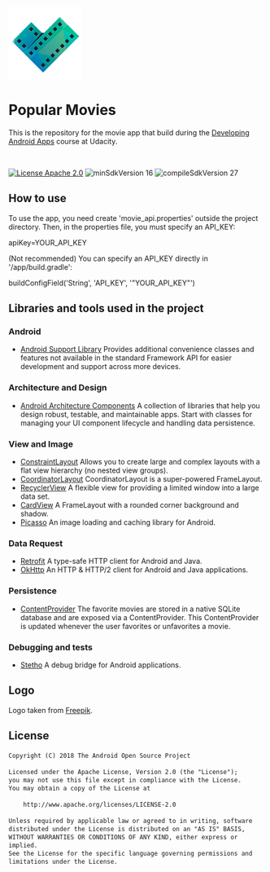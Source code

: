 ![Logo](app/src/main/res/drawable-xxhdpi/ic_launcher.png)
# Popular Movies

This is the repository for the movie app that build during the [Developing Android Apps](https://www.udacity.com/course/new-android-fundamentals--ud851) course at Udacity.

</br>

[![License Apache 2.0](https://img.shields.io/badge/License-Apache%202.0-blue.svg?style=true)](http://www.apache.org/licenses/LICENSE-2.0)
![minSdkVersion 16](https://img.shields.io/badge/minSdkVersion-19-red.svg?style=true)
![compileSdkVersion 27](https://img.shields.io/badge/compileSdkVersion-26-yellow.svg?style=true)

## How to use
To use the app, you need create 'movie_api.properties' outside the project directory. Then, in the properties file, you must specify an API_KEY:

apiKey=YOUR_API_KEY

(Not recommended) You can specify an API_KEY directly in '/app/build.gradle':

buildConfigField('String', 'API_KEY', '"YOUR_API_KEY"')

## Libraries and tools used in the project

### Android

* [Android Support Library](https://developer.android.com/topic/libraries/support-library/index.html)
Provides additional convenience classes and features not available in the standard Framework API for easier development and support across more devices.

### Architecture and Design

* [Android Architecture Components](https://developer.android.com/topic/libraries/architecture/index.html)
A collection of libraries that help you design robust, testable, and maintainable apps.
Start with classes for managing your UI component lifecycle and handling data persistence.

### View and Image

* [ConstraintLayout](https://developer.android.com/training/constraint-layout/index.html)
Allows you to create large and complex layouts with a flat view hierarchy (no nested view groups).
* [CoordinatorLayout](https://developer.android.com/reference/android/support/design/widget/CoordinatorLayout.html)
CoordinatorLayout is a super-powered FrameLayout.
* [RecyclerView](http://developer.android.com/reference/android/support/v7/widget/RecyclerView.html)
A flexible view for providing a limited window into a large data set.
* [CardView](https://developer.android.com/reference/android/support/v7/widget/CardView.html)
A FrameLayout with a rounded corner background and shadow.
* [Picasso](http://square.github.io/picasso/)
An image loading and caching library for Android.

### Data Request

* [Retrofit](http://square.github.io/retrofit/)
A type-safe HTTP client for Android and Java.
* [OkHttp](http://square.github.io/okhttp/)
An HTTP & HTTP/2 client for Android and Java applications.

### Persistence

* [ContentProvider](https://developer.android.com/topic/libraries/architecture/room.html)
The favorite movies are stored in a native SQLite database and are exposed via a ContentProvider. This ContentProvider is updated whenever the user favorites or unfavorites a movie.

### Debugging and tests

* [Stetho](https://developer.android.com/reference/android/content/ContentProvider.html)
A debug bridge for Android applications.

## Logo
Logo taken from [Freepik](https://www.freepik.com/free-vector/camera-logos-in-green-and-blue-color_831257.htm).

## License

    Copyright (C) 2018 The Android Open Source Project
    
    Licensed under the Apache License, Version 2.0 (the "License");
    you may not use this file except in compliance with the License.
    You may obtain a copy of the License at
    
        http://www.apache.org/licenses/LICENSE-2.0
    
    Unless required by applicable law or agreed to in writing, software
    distributed under the License is distributed on an "AS IS" BASIS,
    WITHOUT WARRANTIES OR CONDITIONS OF ANY KIND, either express or implied.
    See the License for the specific language governing permissions and
    limitations under the License.